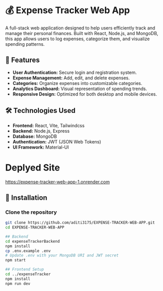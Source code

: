 # 💰 Expense Tracker Web App

A full-stack web application designed to help users efficiently track and manage their personal finances. Built with React, Node.js, and MongoDB, this app allows users to log expenses, categorize them, and visualize spending patterns.


## 🚀 Features

- **User Authentication:** Secure login and registration system.
- **Expense Management:** Add, edit, and delete expenses.
- **Categories:** Organize expenses into customizable categories.
- **Analytics Dashboard:** Visual representation of spending trends.
- **Responsive Design:** Optimized for both desktop and mobile devices.

## 🛠️ Technologies Used

- **Frontend:** React, Vite, Tailwindcss
- **Backend:** Node.js, Express
- **Database:** MongoDB
- **Authentication:** JWT (JSON Web Tokens)
- **UI Framework:** Material-UI

# Deplyed Site
https://expense-tracker-web-app-1.onrender.com

## 🔧 Installation

### Clone the repository

```bash
git clone https://github.com/aditi3175/EXPENSE-TRACKER-WEB-APP.git
cd EXPENSE-TRACKER-WEB-APP

## Backend
cd expenseTrackerBackend
npm install
cp .env.example .env
# Update .env with your MongoDB URI and JWT secret
npm start

## Frontend Setup
cd ../expenseTracker
npm install
npm run dev
